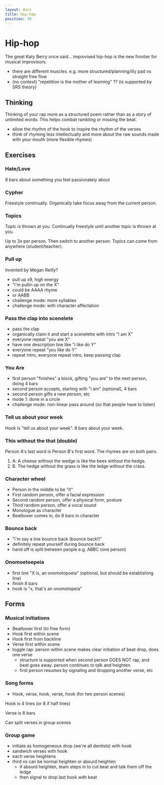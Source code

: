 ```yaml
---
layout: docs
title: Hip-hop
position: 30
---
```


# Hip-hop

The great Katy Berry once said... improvised hip-hop is the new frontier for musical improvisors. 

- there are different muscles. e.g. more structured/planning/lily pad vs straight free flow
- (no context) "repetition is the mother of learning" ?? (is supported by SRS theory)

## Thinking

Thinking of your rap more as a structured poem rather than as a story of unlimited words. This helps combat rambling or missing the beat.

- allow the rhythm of the hook to inspire the rhythm of the verses
- think of rhyming less intellectually and more about the raw sounds made with your mouth (more flexible rhymes)

## Exercises

### Hate/Love

8 bars about something you feel passionately about

### Cypher

Freestyle continually. Organically take focus away from the current person.

### Topics

Topic is thrown at you. Continually freestyle until another topic is thrown at you.

Up to 3x per person. Then switch to another person. Topics can come from anywhere (student/teacher).

### Pull up

Invented by Megan Reilly?

- pull up x9, high energy
- "i'm pullin up on the X"
- could be AAAA rhyme
- or AABB
- challenge mode: more syllables
- challenge mode: with character affectation

### Pass the clap into scenelete

- pass the clap
- organically claim it and start a scenelette with intro "I am X"
- everyone repeat "you are X"
- have one description line like "i like do Y"
- everyone repeat "you like do Y"
- repeat intro, everyone repeat intro, keep passing clap

### You Are

- first person "finishes" a block, gifting "you are" to the next person, doing 4 bars
- second person accepts, starting with "i am" (optional), 4 bars
- second person gifts a new person, etc
- mode 1: done in a circle
- challenge mode: non-linear pass around (so that people have to listen)

### Tell us about your week

Hook is "tell us about your week". 8 bars about your week.

### This without the that (double)

Person A's last word is Person B's first word. The rhymes are on both pairs.

1. A: A cheese without the wedge is like the bees without the hedge.
2. B. The hedge without the grass is like the ledge without the crass.

### Character wheel

- Person in the middle to be "it"
- First random person, offer a facial expression
- Second random person, offer a physical form, posture
- Third random person, offer a vocal sound
- Monologue as character
- Beatboxer comes in, do 8 bars in character

### Bounce back

- "i'm say a line bounce back (bounce back!)"
- definitely repeat yourself during bounce back
- hand off is split between people e.g. ABBC (one person)

### Onomoetoepeia
- first line "X is, an onomotopoeia" (optional, but should be establishing line)
- finish 8 bars
- hook is "x, that's an onomotopeia"

## Forms

### Musical initiations

- Beatboxer first (to free form)
- Hook first within scene
- Hook first from backline
- Verse first within scene
- toggle rap: person within scene makes clear initiation of beat drop, does one verse
  - structure is supported when second person DOES NOT rap, and beat goes away. person continues to talk and heighten
  - first person resumes by signaling and dropping another verse, etc

### Song forms

- Hook, verse, hook, verse, hook (for two person scenes)

Hook is 4 lines (or 8 if half lines)

Verse is 8 bars

Can split verses in group scenes

### Group game

- initiate as homogeneous drop (we're all dentists) with hook
- sandwich verses with hook
- each verse heightens
- third vs can be normal heighten or absurd heighten
  - if absurd heighten, team steps in to cut beat and talk them off the ledge
  - then signal to drop last hook with beat
